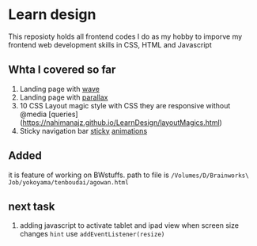# Learn design
This reposioty holds all frontend codes I do as my hobby to imporve my frontend web development  skills in CSS, HTML and Javascript
## Whta I covered so far
1. Landing page with [wave](https://nahimanajz.github.io/LearnDesign/)
2. Landing page with  [parallax](https://nahimanajz.github.io/LearnDesign/parallax.html)
3. 10 CSS Layout magic style with CSS they are responsive without @media [queries]
 (https://nahimanajz.github.io/LearnDesign/layoutMagics.html)
4. Sticky navigation bar
[sticky](https://nahimanajz.github.io/LearnDesign/sticky.html)
[animations](https://animista.net/play/basic/flip-scale/flip-scale-down-hor)

## Added
it is feature of working on BWstuffs.
path to file is `/Volumes/D/Brainworks\ Job/yokoyama/tenboudai/agowan.html`
## next task 
1. adding javascript to activate tablet and ipad view when screen size changes
`hint` use `addEventListener(resize)`